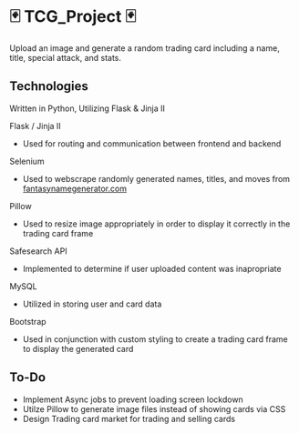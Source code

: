 # 🃏 TCG_Project 🃏
Upload an image and generate a random trading card including a name, title, special attack, and stats.

## Technologies

Written in Python, Utilizing Flask & Jinja II

Flask / Jinja II
- Used for routing and communication between frontend and backend

Selenium
- Used to webscrape randomly generated names, titles, and moves from [fantasynamegenerator.com](https://www.fantasynamegenerators.com/)

Pillow
- Used to resize image appropriately in order to display it correctly in the trading card frame

Safesearch API
- Implemented to determine if user uploaded content was inapropriate

MySQL
- Utilized in storing user and card data

Bootstrap
- Used in conjunction with custom styling to create a trading card frame to display the generated card


## To-Do
- Implement Async jobs to prevent loading screen lockdown
- Utilze Pillow to generate image files instead of showing cards via CSS
- Design Trading card market for trading and selling cards
